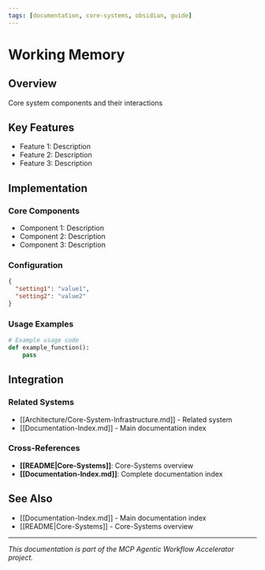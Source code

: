 ```yaml
---
tags: [documentation, core-systems, obsidian, guide]
---
```

# Working Memory

## Overview

Core system components and their interactions

## Key Features

- Feature 1: Description
- Feature 2: Description  
- Feature 3: Description

## Implementation

### Core Components

- Component 1: Description
- Component 2: Description
- Component 3: Description

### Configuration

```json
{
  "setting1": "value1",
  "setting2": "value2"
}
```

### Usage Examples

```python
# Example usage code
def example_function():
    pass
```

## Integration

### Related Systems

- [[Architecture/Core-System-Infrastructure.md]] - Related system
- [[Documentation-Index.md]] - Main documentation index

### Cross-References

- **[[README|Core-Systems]]**: Core-Systems overview
- **[[Documentation-Index.md]]**: Complete documentation index

## See Also

- [[Documentation-Index.md]] - Main documentation index
- [[README|Core-Systems]] - Core-Systems overview

---

*This documentation is part of the MCP Agentic Workflow Accelerator project.*

